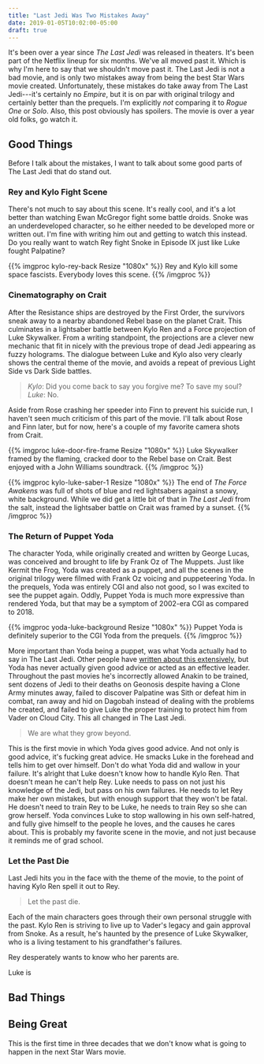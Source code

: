 ```yaml
---
title: "Last Jedi Was Two Mistakes Away"
date: 2019-01-05T10:02:00-05:00
draft: true
---
```


It's been over a year since _The Last Jedi_ was released in theaters. It's
been part of the Netflix lineup for six months. We've all moved past it.
Which is why I'm here to say that we shouldn't move past it. The Last Jedi is
not a bad movie, and is only two mistakes away from being the best Star Wars
movie created. Unfortunately, these mistakes do take away from The Last
Jedi---it's certainly no _Empire_, but it is on par with original trilogy and
certainly better than the prequels. I'm explicitly _not_ comparing it to
_Rogue One_ or _Solo_. Also, this post obviously has spoilers. The movie is
over a year old folks, go watch it.

## Good Things

Before I talk about the mistakes, I want to talk about some good parts of The
Last Jedi that do stand out.

### Rey and Kylo Fight Scene

There's not much to say about this scene. It's really cool, and it's a lot
better than watching Ewan McGregor fight some battle droids. Snoke was an
underdeveloped character, so he either needed to be developed more or written
out. I'm fine with writing him out and getting to watch this instead. Do you
really want to watch Rey fight Snoke in Episode IX just like Luke fought
Palpatine?

{{% imgproc kylo-rey-back Resize "1080x" %}}
Rey and Kylo kill some space fascists. Everybody loves this scene.
{{% /imgproc  %}}

### Cinematography on Crait

After the Resistance ships are destroyed by the First Order, the survivors
sneak away to a nearby abandoned Rebel base on the planet Crait. This
culminates in a lightsaber battle between Kylo Ren and a Force projection of
Luke Skywalker. From a writing standpoint, the projections are a clever new
mechanic that fit in nicely with the previous trope of dead Jedi appearing as
fuzzy holograms. The dialogue between Luke and Kylo also very clearly shows
the central theme of the movie, and avoids a repeat of previous Light Side vs
Dark Side battles.

> _Kylo_: Did you come back to say you forgive me? To save my soul? <br />
> _Luke_: No.

Aside from Rose crashing her speeder into Finn to prevent his suicide run, I
haven't seen much criticism of this part of the movie. I'll talk about Rose
and Finn later, but for now, here's a couple of my favorite camera shots from Crait.

{{% imgproc luke-door-fire-frame Resize "1080x" %}}
Luke Skywalker framed by the flaming, cracked door to the Rebel base on
Crait. Best enjoyed with a John Williams soundtrack.
{{% /imgproc  %}}

{{% imgproc kylo-luke-saber-1 Resize "1080x" %}}
The end of _The Force Awakens_ was full of shots of blue and red lightsabers
against a snowy, white background. While we did get a little bit of that in _The Last
Jedi_ from the salt, instead the lightsaber battle on Crait was framed by a sunset.
{{% /imgproc  %}}

### The Return of Puppet Yoda

The character Yoda, while originally created and written by George Lucas, was
conceived and brought to life by Frank Oz of The Muppets. Just like Kermit
the Frog, Yoda was created as a puppet, and all the scenes in the original
trilogy were filmed with Frank Oz voicing and puppeteering Yoda. In the
prequels, Yoda was entirely CGI and also not good, so I was excited to see
the puppet again. Oddly, Puppet Yoda is much more expressive than rendered
Yoda, but that may be a symptom of 2002-era CGI as compared to 2018.

{{% imgproc yoda-luke-background Resize "1080x" %}}
Puppet Yoda is definitely superior to the CGI Yoda from the prequels.
{{% /imgproc  %}}

More important than Yoda being a puppet, was what Yoda actually had to say in
The Last Jedi. Other people have [written about this extensively][yoda], but
Yoda has never actually given good advice or acted as an effective leader.
Throughout the past movies he's incorrectly allowed Anakin to be trained,
sent dozens of Jedi to their deaths on Geonosis despite having a Clone Army
minutes away, failed to discover Palpatine was Sith or defeat him in combat,
ran away and hid on Dagobah instead of dealing with the problems he created,
and failed to give Luke the proper training to protect him from Vader on
Cloud City. This all changed in The Last Jedi.

> We are what they grow beyond.

This is the first movie in which Yoda gives good advice. And not only is good
advice, it's fucking great advice. He smacks Luke in the forehead and tells
him to get over himself. Don't do what Yoda did and wallow in your failure.
It's alright that Luke doesn't know how to handle Kylo Ren. That doesn't mean
he can't help Rey. Luke needs to pass on not just his knowledge of the Jedi,
but pass on his own failures. He needs to let Rey make her own mistakes, but
with enough support that they won't be fatal. He doesn't need to train Rey to
be Luke, he needs to train Rey so she can grow herself. Yoda convinces Luke
to stop wallowing in his own self-hatred, and fully give himself to the
people he loves, and the causes he cares about. This is probably my favorite
scene in the movie, and not just because it reminds me of grad school.

### Let the Past Die

Last Jedi hits you in the face with the theme of the movie, to the point of having Kylo Ren spell it out to Rey.

> Let the past die.

Each of the main characters goes through their own personal struggle with the
past. Kylo Ren is striving to live up to Vader's legacy and gain approval
from Snoke. As a result, he's haunted by the presence of Luke Skywalker, who
is a living testament to his grandfather's failures.

Rey desperately wants to know who her parents are.

Luke is 

## Bad Things


## Being Great

This is the first time in three decades that we don't know what is going to
happen in the next Star Wars movie.

[yoda]: http://nautil.us/blog/-yoda-is-dead-but-star-wars-dubious-lessons-live-on
[kotor2]:https://www.polygon.com/2018/1/3/16841630/star-wars-last-jedi-spoilers-kotor-2-obsidian
